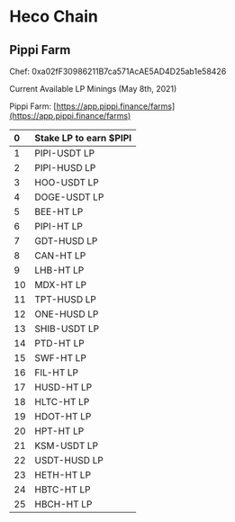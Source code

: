 # Heco Chain

## Pippi **Farm**

Chef:  0xa02fF30986211B7ca571AcAE5AD4D25ab1e58426

Current Available LP Minings \(May 8th, 2021\)

Pippi Farm: [https://app.pippi.finance/farms](https://app.pippi.finance/farms)

| 0 | Stake LP to earn $PIPI |
| :--- | :--- |
| 1 | PIPI-USDT LP |
| 2 | PIPI-HUSD LP |
| 3 | HOO-USDT LP |
| 4 | DOGE-USDT LP |
| 5 | BEE-HT LP |
| 6 | PIPI-HT LP |
| 7 | GDT-HUSD LP |
| 8 | CAN-HT LP |
| 9 | LHB-HT LP |
| 10 | MDX-HT LP |
| 11 | TPT-HUSD LP |
| 12 | ONE-HUSD LP |
| 13 | SHIB-USDT LP |
| 14 | PTD-HT LP |
| 15 | SWF-HT LP |
| 16 | FIL-HT LP |
| 17 | HUSD-HT LP |
| 18 | HLTC-HT LP |
| 19 | HDOT-HT LP |
| 20 | HPT-HT LP |
| 21 | KSM-USDT LP |
| 22 | USDT-HUSD LP |
| 23 | HETH-HT LP |
| 24 | HBTC-HT LP |
| 25 | HBCH-HT LP |


